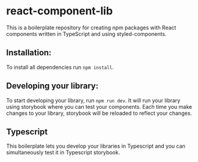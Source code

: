 # react-component-lib

This is a boilerplate repository for creating npm packages with React components written in TypeScript and using styled-components.

## Installation:

To install all dependencies run `npm install`.

## Developing your library:

To start developing your library, run `npm run dev`. It will run your library using storybook where you can test your components. Each time you make changes to your library, storybook will be reloaded to reflect your changes.

## Typescript

This boilerplate lets you develop your libraries in Typescript and you can simultaneously test it in Typescript storybook.

